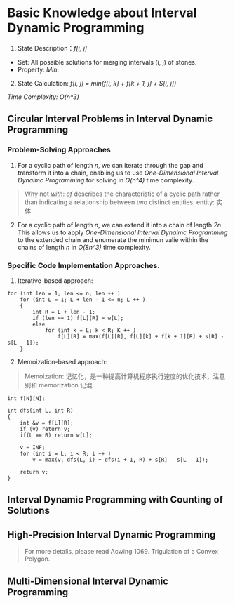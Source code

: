 # Basic Knowledge about Interval Dynamic Programming

1. State Description：*f[i, j]*
* Set: All possible solutions for merging intervals (i, j) of stones.
* Property: *Min*.

2. State Calculation: *f[i, j] = min(f[i, k] + f[k + 1, j] + S[i, j])*

*Time Complexity: O(n^3)* 

## Circular Interval Problems in Interval Dynamic Programming

### Problem-Solving Approaches

1. For a cyclic path of length *n*, we can iterate through the gap and transform it into a chain, enabling us to use *One-Dimensional Interval Dynaimc Programming* for solving in *O(n^4)* time complexity.

> Why not *with*: *of* describes the characteristic of a cyclic path rather than indicating a relationship between two distinct entities.
> entity: 实体.

2. For a cyclic path of length *n*, we can extend it into a chain of length *2n*. This allows us to apply *One-Dimensional Interval Dynaimc Programming* to the extended chain and enumerate the minimun valie within the chains of length *n* in *O(8n^3)* time complexity.

### Specific Code Implementation Approaches.

1. Iterative-based approach:

```
for (int len = 1; len <= n; len ++ )
    for (int L = 1; L + len - 1 <= n; L ++ )
    {
        int R = L + len - 1;
        if (len == 1) f[L][R] = w[L];
        else
            for (int k = L; k < R; K ++ )
                f[L][R] = max(f[L][R], f[L][k] + f[k + 1][R] + s[R] - s[L - 1]);
    }
```
2. Memoization-based approach:
> Memoization: 记忆化，是一种提高计算机程序执行速度的优化技术，注意别和 memorization 记混.
```
int f[N][N];

int dfs(int L, int R)
{
    int &v = f[L][R];
    if (v) return v;
    if(L == R) return w[L];

    v = INF;
    for (int i = L; i < R; i ++ )
        v = max(v, dfs(L, i) + dfs(i + 1, R) + s[R] - s[L - 1]);
    
    return v;
}
```

## Interval Dynamic Programming with Counting of Solutions

## High-Precision Interval Dynamic Programming
> For more details, please read Acwing 1069. Trigulation of a Convex Polygon.

## Multi-Dimensional Interval Dynamic Programming


